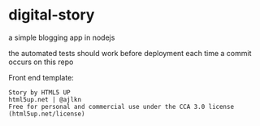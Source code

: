 # digital-story

a simple blogging app in nodejs

the automated tests should work before deployment each time a commit occurs on this repo

Front end template: 

	Story by HTML5 UP
	html5up.net | @ajlkn
	Free for personal and commercial use under the CCA 3.0 license (html5up.net/license)